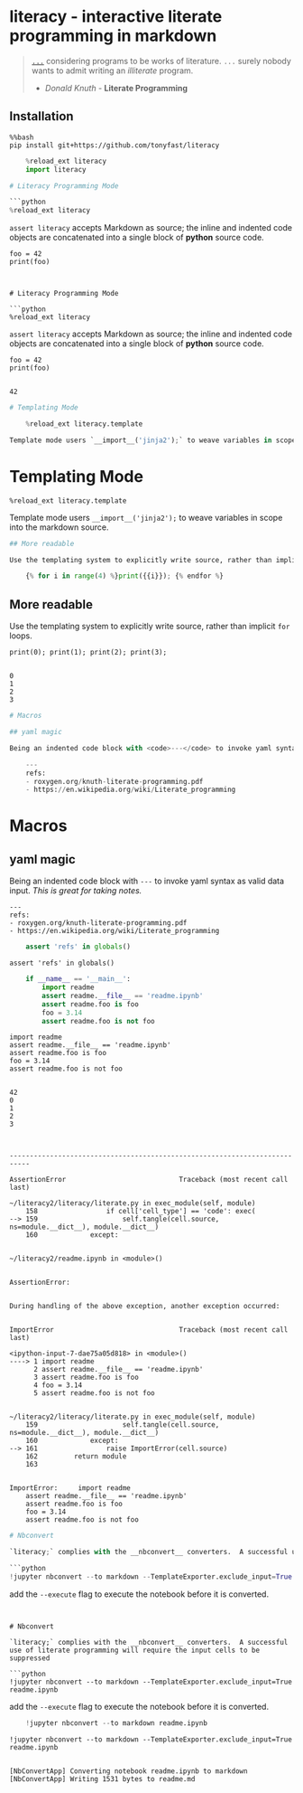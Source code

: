 
# __literacy__ - interactive literate programming in markdown

> [`...`](http://roxygen.org/knuth-literate-programming.pdf) considering programs to be works of literature. `...`  surely nobody wants to admit writing an _illiterate_ program.
> - _Donald Knuth_ - **Literate Programming** 

## Installation


    %%bash
    pip install git+https://github.com/tonyfast/literacy
    


```python
    %reload_ext literacy
    import literacy
```


```python
# Literacy Programming Mode

```python
%reload_ext literacy
```

`assert literacy` accepts Markdown as source; the inline and indented code objects are concatenated into a single block of __python__ source code.

    foo = 42
    print(foo)
```


# Literacy Programming Mode

```python
%reload_ext literacy
```

`assert literacy` accepts Markdown as source; the inline and indented code objects are concatenated into a single block of __python__ source code.

    foo = 42
    print(foo)


    42



```python
# Templating Mode

    %reload_ext literacy.template

Template mode users `__import__('jinja2');` to weave variables in scope into the markdown source.
```


# Templating Mode

    %reload_ext literacy.template

Template mode users `__import__('jinja2');` to weave variables in scope into the markdown source.



```python
## More readable

Use the templating system to explicitly write source, rather than implicit <code>for</code> loops.

    {% for i in range(4) %}print({{i}}); {% endfor %}
```


## More readable

Use the templating system to explicitly write source, rather than implicit <code>for</code> loops.

    print(0); print(1); print(2); print(3); 


    0
    1
    2
    3



```python
# Macros

## yaml magic

Being an indented code block with <code>---</code> to invoke yaml syntax as valid data input.  _This is great for taking notes._

    ---
    refs:
    - roxygen.org/knuth-literate-programming.pdf
    - https://en.wikipedia.org/wiki/Literate_programming
```


# Macros

## yaml magic

Being an indented code block with <code>---</code> to invoke yaml syntax as valid data input.  _This is great for taking notes._

    ---
    refs:
    - roxygen.org/knuth-literate-programming.pdf
    - https://en.wikipedia.org/wiki/Literate_programming



```python
    assert 'refs' in globals() 
```


    assert 'refs' in globals() 



```python
    if __name__ == '__main__':
        import readme
        assert readme.__file__ == 'readme.ipynb'
        assert readme.foo is foo
        foo = 3.14
        assert readme.foo is not foo
```


    import readme
    assert readme.__file__ == 'readme.ipynb'
    assert readme.foo is foo
    foo = 3.14
    assert readme.foo is not foo


    42
    0
    1
    2
    3



    ---------------------------------------------------------------------------

    AssertionError                            Traceback (most recent call last)

    ~/literacy2/literacy/literate.py in exec_module(self, module)
        158                 if cell['cell_type'] == 'code': exec(
    --> 159                     self.tangle(cell.source, ns=module.__dict__), module.__dict__)
        160             except:


    ~/literacy2/readme.ipynb in <module>()


    AssertionError: 

    
    During handling of the above exception, another exception occurred:


    ImportError                               Traceback (most recent call last)

    <ipython-input-7-dae75a05d818> in <module>()
    ----> 1 import readme
          2 assert readme.__file__ == 'readme.ipynb'
          3 assert readme.foo is foo
          4 foo = 3.14
          5 assert readme.foo is not foo


    ~/literacy2/literacy/literate.py in exec_module(self, module)
        159                     self.tangle(cell.source, ns=module.__dict__), module.__dict__)
        160             except:
    --> 161                 raise ImportError(cell.source)
        162         return module
        163 


    ImportError:     import readme
        assert readme.__file__ == 'readme.ipynb'
        assert readme.foo is foo
        foo = 3.14
        assert readme.foo is not foo



```python
# Nbconvert

`literacy;` complies with the __nbconvert__ converters.  A successful use of literate programming will require the input cells to be suppressed

```python
!jupyter nbconvert --to markdown --TemplateExporter.exclude_input=True readme.ipynb
```

add the <code>--execute</code> flag to execute the notebook before it is converted.
```


# Nbconvert

`literacy;` complies with the __nbconvert__ converters.  A successful use of literate programming will require the input cells to be suppressed

```python
!jupyter nbconvert --to markdown --TemplateExporter.exclude_input=True readme.ipynb
```

add the <code>--execute</code> flag to execute the notebook before it is converted.



```python
    !jupyter nbconvert --to markdown readme.ipynb
```


    !jupyter nbconvert --to markdown --TemplateExporter.exclude_input=True readme.ipynb


    [NbConvertApp] Converting notebook readme.ipynb to markdown
    [NbConvertApp] Writing 1531 bytes to readme.md

